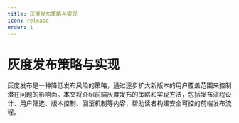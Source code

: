 ```yaml
---
title: 灰度发布策略与实现
icon: release
order: 1
---
```


# 灰度发布策略与实现

灰度发布是一种降低发布风险的策略，通过逐步扩大新版本的用户覆盖范围来控制潜在问题的影响面。本文将介绍前端灰度发布的策略和实现方法，包括发布流程设计、用户筛选、版本控制、回滚机制等内容，帮助读者构建安全可控的前端发布流程。

